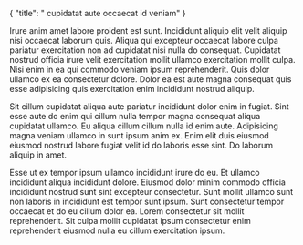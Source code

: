 {
"title": " cupidatat aute occaecat id veniam"
}

Irure anim amet labore proident est sunt. Incididunt aliquip elit velit aliquip nisi occaecat laborum quis. Aliqua qui excepteur occaecat labore culpa pariatur exercitation non ad cupidatat nisi nulla do consequat. Cupidatat nostrud officia irure velit exercitation mollit ullamco exercitation mollit culpa. Nisi enim in ea qui commodo veniam ipsum reprehenderit. Quis dolor ullamco ex ea consectetur dolore. Dolor ea est aute magna consequat quis esse adipisicing quis exercitation enim incididunt nostrud aliquip.

Sit cillum cupidatat aliqua aute pariatur incididunt dolor enim in fugiat. Sint esse aute do enim qui cillum nulla tempor magna consequat aliqua cupidatat ullamco. Eu aliqua cillum cillum nulla id enim aute. Adipisicing magna veniam ullamco in sunt ipsum anim ex. Enim elit duis eiusmod eiusmod nostrud labore fugiat velit id do laboris esse sint. Do laborum aliquip in amet.

Esse ut ex tempor ipsum ullamco incididunt irure do eu. Et ullamco incididunt aliqua incididunt dolore. Eiusmod dolor minim commodo officia incididunt nostrud sunt sint excepteur consectetur. Sunt mollit ullamco sunt non laboris in incididunt est tempor sunt ipsum. Sunt consectetur tempor occaecat et do eu cillum dolor ea. Lorem consectetur sit mollit reprehenderit. Sit culpa mollit cupidatat ipsum consectetur enim reprehenderit eiusmod nulla eu cillum exercitation ipsum.
